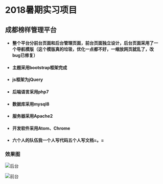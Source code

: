 # 2018暑期实习项目

## 成都榜样管理平台

- #### 整个平台分前台页面和后台管理页面，前台页面独立设计，后台页面采用了一个导航模版（这个模版真的垃圾，优化一点都不好，一缩放网页就乱了，改bug已修复）

- #### 主题采用bootstrap框架完成

- #### js框架为jQuery

- #### 后端语言采用php7

- #### 数据库采用mysql8

- #### 服务器采用Apache2

- #### 开发软件采用Atom、Chrome

- #### 六个人的队伍我一个人写代码五个人写文档=。=
### 效果图
 ![后台](https://upload-images.jianshu.io/upload_images/11624678-edbed74b8c399bb6.jpeg)

 ![前台](https://upload-images.jianshu.io/upload_images/11624678-5f75fab13c354a3d.jpeg)

